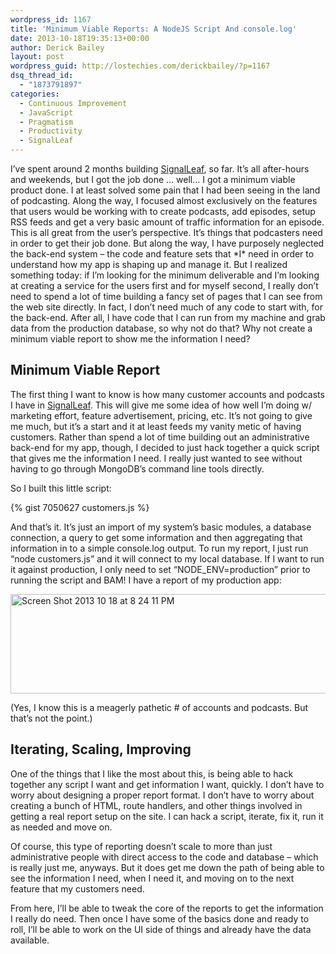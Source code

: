 ```yaml
---
wordpress_id: 1167
title: 'Minimum Viable Reports: A NodeJS Script And console.log'
date: 2013-10-18T19:35:13+00:00
author: Derick Bailey
layout: post
wordpress_guid: http://lostechies.com/derickbailey/?p=1167
dsq_thread_id:
  - "1873791897"
categories:
  - Continuous Improvement
  - JavaScript
  - Pragmatism
  - Productivity
  - SignalLeaf
---
```

I&#8217;ve spent around 2 months building [SignalLeaf](http://signalleaf.com), so far. It&#8217;s all after-hours and weekends, but I got the job done &#8230; well&#8230; I got a minimum viable product done. I at least solved some pain that I had been seeing in the land of podcasting. Along the way, I focused almost exclusively on the features that users would be working with to create podcasts, add episodes, setup RSS feeds and get a very basic amount of traffic information for an episode. This is all great from the user&#8217;s perspective. It&#8217;s things that podcasters need in order to get their job done. But along the way, I have purposely neglected the back-end system &#8211; the code and feature sets that \*I\* need in order to understand how my app is shaping up and manage it. But I realized something today: if I&#8217;m looking for the minimum deliverable and I&#8217;m looking at creating a service for the users first and for myself second, I really don&#8217;t need to spend a lot of time building a fancy set of pages that I can see from the web site directly. In fact, I don&#8217;t need much of any code to start with, for the back-end. After all, I have code that I can run from my machine and grab data from the production database, so why not do that? Why not create a minimum viable report to show me the information I need?

## Minimum Viable Report

The first thing I want to know is how many customer accounts and podcasts I have in [SignalLeaf](http://signalleaf.com). This will give me some idea of how well I&#8217;m doing w/ marketing effort, feature advertisement, pricing, etc. It&#8217;s not going to give me much, but it&#8217;s a start and it at least feeds my vanity metic of having customers. Rather than spend a lot of time building out an administrative back-end for my app, though, I decided to just hack together a quick script that gives me the information I need. I really just wanted to see without having to go through MongoDB&#8217;s command line tools directly. 

So I built this little script:

{% gist 7050627 customers.js %}

And that&#8217;s it. It&#8217;s just an import of my system&#8217;s basic modules, a database connection, a query to get some information and then aggregating that information in to a simple console.log output. To run my report, I just run &#8220;node customers.js&#8221; and it will connect to my local database. If I want to run it against production, I only need to set &#8220;NODE_ENV=production&#8221; prior to running the script and BAM! I have a report of my production app:

<img src="http://lostechies.com/content/derickbailey/uploads/2013/10/Screen-Shot-2013-10-18-at-8.24.11-PM.png" alt="Screen Shot 2013 10 18 at 8 24 11 PM" width="600" height="159" border="0" />

(Yes, I know this is a meagerly pathetic # of accounts and podcasts. But that&#8217;s not the point.)

## Iterating, Scaling, Improving

One of the things that I like the most about this, is being able to hack together any script I want and get information I want, quickly. I don&#8217;t have to worry about designing a proper report format. I don&#8217;t have to worry about creating a bunch of HTML, route handlers, and other things involved in getting a real report setup on the site. I can hack a script, iterate, fix it, run it as needed and move on.

Of course, this type of reporting doesn&#8217;t scale to more than just administrative people with direct access to the code and database &#8211; which is really just me, anyways. But it does get me down the path of being able to see the information I need, when I need it, and moving on to the next feature that my customers need. 

From here, I&#8217;ll be able to tweak the core of the reports to get the information I really do need. Then once I have some of the basics done and ready to roll, I&#8217;ll be able to work on the UI side of things and already have the data available.
